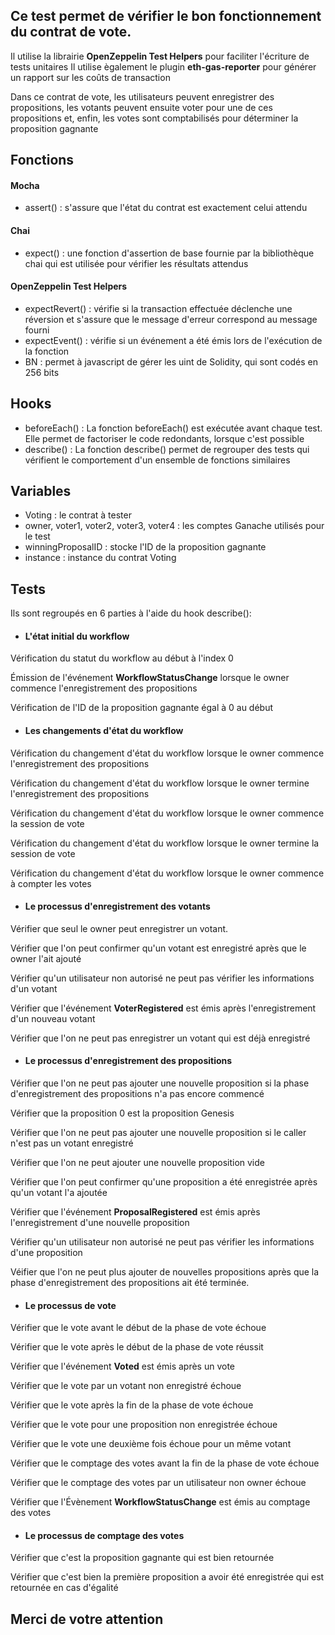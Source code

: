 ## **Ce test permet de vérifier le bon fonctionnement du contrat de vote.**

Il utilise la librairie **OpenZeppelin Test Helpers** pour faciliter l'écriture de tests unitaires
Il utilise ègalement le plugin **eth-gas-reporter** pour générer un rapport sur les coûts de transaction

Dans ce contrat de vote, les utilisateurs peuvent enregistrer des propositions, les votants peuvent ensuite voter pour une de ces propositions et, enfin, les votes sont comptabilisés pour déterminer la proposition gagnante

## **Fonctions**

#### **Mocha**

- assert() : s'assure que l'état du contrat est exactement celui attendu

#### **Chai**

- expect() : une fonction d'assertion de base fournie par la bibliothèque chai qui est utilisée pour vérifier les résultats attendus

#### **OpenZeppelin Test Helpers**

- expectRevert() : vérifie si la transaction effectuée déclenche une réversion et s'assure que le message d'erreur correspond au message fourni
- expectEvent() : vérifie si un événement a été émis lors de l'exécution de la fonction
- BN : permet à javascript de gérer les uint de Solidity, qui sont codés en 256 bits

## **Hooks**

- beforeEach() : La fonction beforeEach() est exécutée avant chaque test. Elle permet de factoriser le code redondants, lorsque c'est possible
- describe() : La fonction describe() permet de regrouper des tests qui vérifient le comportement d'un ensemble de fonctions similaires

## **Variables**

- Voting : le contrat à tester
- owner, voter1, voter2, voter3, voter4 : les comptes Ganache utilisés pour le test
- winningProposalID : stocke l'ID de la proposition gagnante
- instance : instance du contrat Voting

## **Tests**

Ils sont regroupés en 6 parties à l'aide du hook describe():

- #### **L'état initial du workflow**

Vérification du statut du workflow au début à l'index 0

Émission de l'événement **WorkflowStatusChange** lorsque le owner commence l'enregistrement des propositions

Vérification de l'ID de la proposition gagnante égal à 0 au début

- #### **Les changements d'état du workflow**

Vérification du changement d'état du workflow lorsque le owner commence l'enregistrement des propositions

Vérification du changement d'état du workflow lorsque le owner termine l'enregistrement des propositions

Vérification du changement d'état du workflow lorsque le owner commence la session de vote

Vérification du changement d'état du workflow lorsque le owner termine la session de vote

Vérification du changement d'état du workflow lorsque le owner commence à compter les votes

- #### **Le processus d'enregistrement des votants**

Vérifier que seul le owner peut enregistrer un votant.

Vérifier que l'on peut confirmer qu'un votant est enregistré après que le owner l'ait ajouté

Vérifier qu'un utilisateur non autorisé ne peut pas vérifier les informations d'un votant

Vérifier que l'événement **VoterRegistered** est émis après l'enregistrement d'un nouveau votant

Vérifier que l'on ne peut pas enregistrer un votant qui est déjà enregistré

- #### **Le processus d'enregistrement des propositions**

Vérifier que l'on ne peut pas ajouter une nouvelle proposition si la phase d'enregistrement des propositions n'a pas encore commencé

Vérifier que la proposition 0 est la proposition Genesis

Vérifier que l'on ne peut pas ajouter une nouvelle proposition si le caller n'est pas un votant enregistré

Vérifier que l'on ne peut ajouter une nouvelle proposition vide

Vérifier que l'on peut confirmer qu'une proposition a été enregistrée après qu'un votant l'a ajoutée

Vérifier que l'événement **ProposalRegistered** est émis après l'enregistrement d'une nouvelle proposition

Vérifier qu'un utilisateur non autorisé ne peut pas vérifier les informations d'une proposition

Véifier que l'on ne peut plus ajouter de nouvelles propositions après que la phase d'enregistrement des propositions ait été terminée.

- #### **Le processus de vote**

Vérifier que le vote avant le début de la phase de vote échoue

Vérifier que le vote après le début de la phase de vote réussit

Vérifier que l'événement **Voted** est émis après un vote

Vérifier que le vote par un votant non enregistré échoue

Vérifier que le vote après la fin de la phase de vote échoue

Vérifier que le vote pour une proposition non enregistrée échoue

Vérifier que le vote une deuxième fois échoue pour un même votant

Vérifier que le comptage des votes avant la fin de la phase de vote échoue

Vérifier que le comptage des votes par un utilisateur non owner échoue

Vérifier que l'Évènement **WorkflowStatusChange** est émis au comptage des votes

- #### **Le processus de comptage des votes**

Vérifier que c'est la proposition gagnante qui est bien retournée

Vérifier que c'est bien la première proposition a avoir été enregistrée qui est retournée en cas d'égalité

## **Merci de votre attention**
